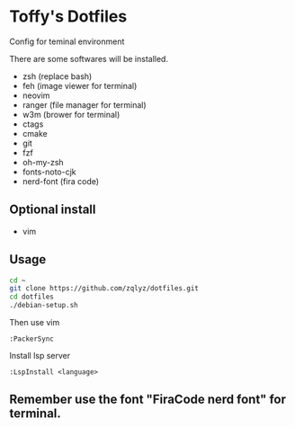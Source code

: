 # Toffy's Dotfiles
Config for teminal environment

There are some softwares will be installed.
* zsh (replace bash)
* feh (image viewer for terminal)
* neovim
* ranger (file manager for terminal)
* w3m (brower for terminal)
* ctags
* cmake
* git
* fzf
* oh-my-zsh
* fonts-noto-cjk
* nerd-font (fira code)

## Optional install
* vim

## Usage
```bash
cd ~
git clone https://github.com/zqlyz/dotfiles.git
cd dotfiles
./debian-setup.sh
```
Then use vim
```
:PackerSync
```

Install lsp server
```
:LspInstall <language>
```
## Remember use the font "FiraCode nerd font" for terminal.
